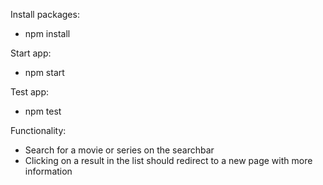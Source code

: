 Install packages:
- npm install

Start app:
- npm start

Test app:
- npm test

Functionality:
- Search for a movie or series on the searchbar
- Clicking on a result in the list should redirect to a new page with more information
